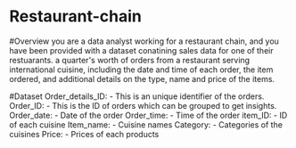 # Restaurant-chain

#Overview
you are a data analyst working for a restaurant chain, and you have been provided with a dataset conatining sales data for one of their restuarants.
a quarter's worth of orders from a restaurant serving international cuisine, including the date and time of each order, the item ordered, and additional
details on the type, name and price of the items.

#Dataset
Order_details_ID: - This is an unique identifier of the orders.
Order_ID: - This is the ID of orders which can be grouped to get insights.
Order_date: -  Date of the order
Order_time: - Time of the order
item_ID: - ID of each cuisine
Item_name: - Cuisine names
Category: - Categories of the cuisines
Price: - Prices of each products

